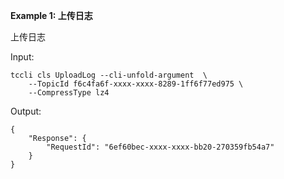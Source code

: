 **Example 1: 上传日志**

上传日志

Input: 

```
tccli cls UploadLog --cli-unfold-argument  \
    --TopicId f6c4fa6f-xxxx-xxxx-8289-1ff6f77ed975 \
    --CompressType lz4
```

Output: 
```
{
    "Response": {
        "RequestId": "6ef60bec-xxxx-xxxx-bb20-270359fb54a7"
    }
}
```

